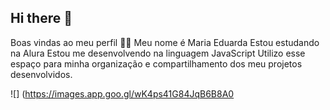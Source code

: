 ## Hi there 👋

Boas vindas ao meu perfil 💙💙
Meu nome é Maria Eduarda
Estou estudando na Alura
Estou me desenvolvendo na linguagem JavaScript
Utilizo esse espaço para minha organização e compartilhamento dos meu projetos desenvolvidos.

![] (https://images.app.goo.gl/wK4ps41G84JqB6B8A0
